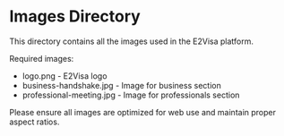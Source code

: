 # Images Directory

This directory contains all the images used in the E2Visa platform.

Required images:
- logo.png - E2Visa logo
- business-handshake.jpg - Image for business section
- professional-meeting.jpg - Image for professionals section

Please ensure all images are optimized for web use and maintain proper aspect ratios. 